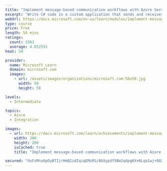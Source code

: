 ```yaml
---
title: "Implement message-based communication workflows with Azure Service Bus"
excerpt: "Write C# code in a custom application that sends and receives messages using Azure Service Bus topics and queues."
webUrl: https://docs.microsoft.com/en-us/learn/modules/implement-message-workflows-with-service-bus/
type: course
price: Free
length: 54 mins
ratings:
  count: 1563
  average: 4.652591
heat: 54

provider:
  name: Microsoft Learn
  domain: microsoft.com
  images:
    - url: /assets/images/organizations/microsoft.com-50x50.jpg
      width: 50
      height: 50

levels:
  - Intermediate

topics:
  - Azure
  - Integration

images:
  - url: https://docs.microsoft.com/learn/achievements/implement-message-workflows-with-service-bus-social.png
    width: 200
    height: 200
    isCached: true
    title: "Implement message-based communication workflows with Azure Service Bus"

secured: "UxFsMna9pOyBTIjrHmBIidIqiqEMsRS/8bXypdf5Bm2qdpg6X+6Lqa1wj+9OZKbEMV0e8a0CWygRxGBeKUmrNtltlV4wi741r3Ri60STwqIbGLCDWPQqe6Q4gDJpiSI6tgQPeDrUq89F8Vn+meaYHw1cNB4uTargx4d9fd2g47ecWHrf1sYcKqdSZrt2YwXeesqh06rkuZ1tHJYFfxA+x9FeGA0CzQZEZKgWsL0vA8oSkHiSggzARJIRUEuarbEx4XMlDnxd9TR+12iJPMsI14VYGskdY02TxQbU8pTCqi6untKX/VHjICaBf7RVuaoiv915/ffx96SUS5OEa1HyO++gHzWDoECBWJJXwA56HdvtzaUsMeLRU602EA1AcXMT0sTLHwqV73Cc4oYL3EnJGA==;Q5ofCo7f2BuF02nxw7/nuw=="
---
```


